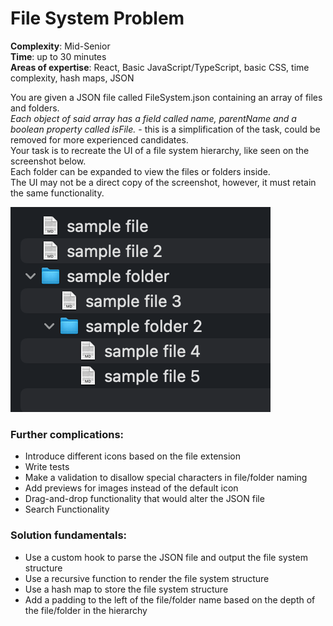 # File System Problem

**Complexity**: Mid-Senior  
**Time**: up to 30 minutes  
**Areas of expertise**: React, Basic JavaScript/TypeScript, basic CSS, time complexity, hash maps, JSON  

You are given a JSON file called FileSystem.json containing an array of files and folders.  
*Each object of said array has a field called name, parentName and a boolean property called isFile.* - this is a simplification of the task, could be removed for more experienced candidates.  
Your task is to recreate the UI of a file system hierarchy, like seen on the screenshot below.  
Each folder can be expanded to view the files or folders inside.  
The UI may not be a direct copy of the screenshot, however, it must retain the same functionality.  

![Reference](./reference.png)

### Further complications:
- Introduce different icons based on the file extension
- Write tests
- Make a validation to disallow special characters in file/folder naming
- Add previews for images instead of the default icon
- Drag-and-drop functionality that would alter the JSON file
- Search Functionality

### Solution fundamentals:
- Use a custom hook to parse the JSON file and output the file system structure
- Use a recursive function to render the file system structure
- Use a hash map to store the file system structure
- Add a padding to the left of the file/folder name based on the depth of the file/folder in the hierarchy